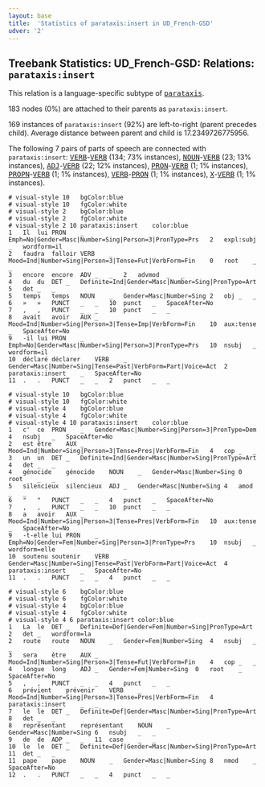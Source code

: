 ```yaml
---
layout: base
title:  'Statistics of parataxis:insert in UD_French-GSD'
udver: '2'
---
```


## Treebank Statistics: UD_French-GSD: Relations: `parataxis:insert`

This relation is a language-specific subtype of <tt><a href="fr_gsd-dep-parataxis.html">parataxis</a></tt>.

183 nodes (0%) are attached to their parents as `parataxis:insert`.

169 instances of `parataxis:insert` (92%) are left-to-right (parent precedes child).
Average distance between parent and child is 17.2349726775956.

The following 7 pairs of parts of speech are connected with `parataxis:insert`: <tt><a href="fr_gsd-pos-VERB.html">VERB</a></tt>-<tt><a href="fr_gsd-pos-VERB.html">VERB</a></tt> (134; 73% instances), <tt><a href="fr_gsd-pos-NOUN.html">NOUN</a></tt>-<tt><a href="fr_gsd-pos-VERB.html">VERB</a></tt> (23; 13% instances), <tt><a href="fr_gsd-pos-ADJ.html">ADJ</a></tt>-<tt><a href="fr_gsd-pos-VERB.html">VERB</a></tt> (22; 12% instances), <tt><a href="fr_gsd-pos-PRON.html">PRON</a></tt>-<tt><a href="fr_gsd-pos-VERB.html">VERB</a></tt> (1; 1% instances), <tt><a href="fr_gsd-pos-PROPN.html">PROPN</a></tt>-<tt><a href="fr_gsd-pos-VERB.html">VERB</a></tt> (1; 1% instances), <tt><a href="fr_gsd-pos-VERB.html">VERB</a></tt>-<tt><a href="fr_gsd-pos-PRON.html">PRON</a></tt> (1; 1% instances), <tt><a href="fr_gsd-pos-X.html">X</a></tt>-<tt><a href="fr_gsd-pos-VERB.html">VERB</a></tt> (1; 1% instances).


~~~ conllu
# visual-style 10	bgColor:blue
# visual-style 10	fgColor:white
# visual-style 2	bgColor:blue
# visual-style 2	fgColor:white
# visual-style 2 10 parataxis:insert	color:blue
1	Il	lui	PRON	_	Emph=No|Gender=Masc|Number=Sing|Person=3|PronType=Prs	2	expl:subj	_	wordform=il
2	faudra	falloir	VERB	_	Mood=Ind|Number=Sing|Person=3|Tense=Fut|VerbForm=Fin	0	root	_	_
3	encore	encore	ADV	_	_	2	advmod	_	_
4	du	du	DET	_	Definite=Ind|Gender=Masc|Number=Sing|PronType=Art	5	det	_	_
5	temps	temps	NOUN	_	Gender=Masc|Number=Sing	2	obj	_	_
6	»	»	PUNCT	_	_	10	punct	_	SpaceAfter=No
7	,	,	PUNCT	_	_	10	punct	_	_
8	avait	avoir	AUX	_	Mood=Ind|Number=Sing|Person=3|Tense=Imp|VerbForm=Fin	10	aux:tense	_	SpaceAfter=No
9	-il	lui	PRON	_	Emph=No|Gender=Masc|Number=Sing|Person=3|PronType=Prs	10	nsubj	_	wordform=il
10	déclaré	déclarer	VERB	_	Gender=Masc|Number=Sing|Tense=Past|VerbForm=Part|Voice=Act	2	parataxis:insert	_	SpaceAfter=No
11	.	.	PUNCT	_	_	2	punct	_	_

~~~


~~~ conllu
# visual-style 10	bgColor:blue
# visual-style 10	fgColor:white
# visual-style 4	bgColor:blue
# visual-style 4	fgColor:white
# visual-style 4 10 parataxis:insert	color:blue
1	c'	ce	PRON	_	Gender=Masc|Number=Sing|Person=3|PronType=Dem	4	nsubj	_	SpaceAfter=No
2	est	être	AUX	_	Mood=Ind|Number=Sing|Person=3|Tense=Pres|VerbForm=Fin	4	cop	_	_
3	un	un	DET	_	Definite=Ind|Gender=Masc|Number=Sing|PronType=Art	4	det	_	_
4	génocide	génocide	NOUN	_	Gender=Masc|Number=Sing	0	root	_	_
5	silencieux	silencieux	ADJ	_	Gender=Masc|Number=Sing	4	amod	_	_
6	"	"	PUNCT	_	_	4	punct	_	SpaceAfter=No
7	,	,	PUNCT	_	_	10	punct	_	_
8	a	avoir	AUX	_	Mood=Ind|Number=Sing|Person=3|Tense=Pres|VerbForm=Fin	10	aux:tense	_	SpaceAfter=No
9	-t-elle	lui	PRON	_	Emph=No|Gender=Fem|Number=Sing|Person=3|PronType=Prs	10	nsubj	_	wordform=elle
10	soutenu	soutenir	VERB	_	Gender=Masc|Number=Sing|Tense=Past|VerbForm=Part|Voice=Act	4	parataxis:insert	_	SpaceAfter=No
11	.	.	PUNCT	_	_	4	punct	_	_

~~~


~~~ conllu
# visual-style 6	bgColor:blue
# visual-style 6	fgColor:white
# visual-style 4	bgColor:blue
# visual-style 4	fgColor:white
# visual-style 4 6 parataxis:insert	color:blue
1	La	le	DET	_	Definite=Def|Gender=Fem|Number=Sing|PronType=Art	2	det	_	wordform=la
2	route	route	NOUN	_	Gender=Fem|Number=Sing	4	nsubj	_	_
3	sera	être	AUX	_	Mood=Ind|Number=Sing|Person=3|Tense=Fut|VerbForm=Fin	4	cop	_	_
4	longue	long	ADJ	_	Gender=Fem|Number=Sing	0	root	_	SpaceAfter=No
5	,	,	PUNCT	_	_	4	punct	_	_
6	prévient	prévenir	VERB	_	Mood=Ind|Number=Sing|Person=3|Tense=Pres|VerbForm=Fin	4	parataxis:insert	_	_
7	le	le	DET	_	Definite=Def|Gender=Masc|Number=Sing|PronType=Art	8	det	_	_
8	représentant	représentant	NOUN	_	Gender=Masc|Number=Sing	6	nsubj	_	_
9	de	de	ADP	_	_	11	case	_	_
10	le	le	DET	_	Definite=Def|Gender=Masc|Number=Sing|PronType=Art	11	det	_	_
11	pape	pape	NOUN	_	Gender=Masc|Number=Sing	8	nmod	_	SpaceAfter=No
12	.	.	PUNCT	_	_	4	punct	_	_

~~~


